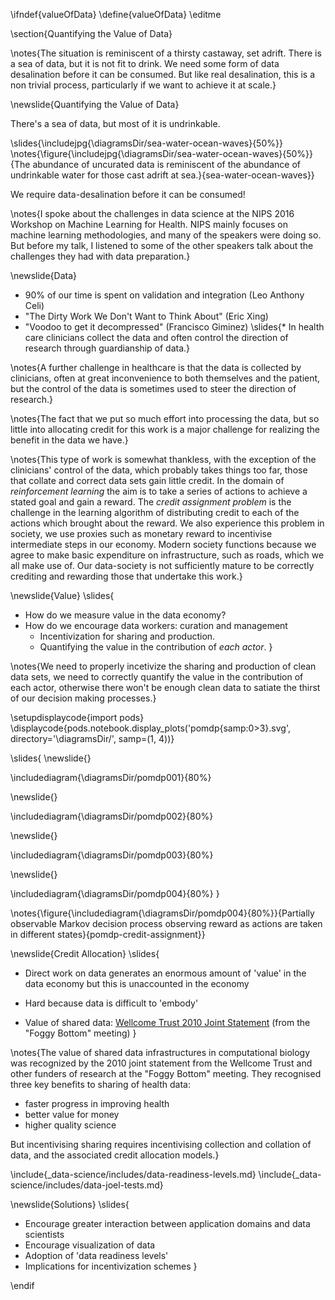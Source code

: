 \ifndef{valueOfData}
\define{valueOfData}
\editme

\section{Quantifying the Value of Data}

\notes{The situation is reminiscent of a thirsty castaway, set adrift. There is a sea of data, but it is not fit to drink. We need some form of data desalination before it can be consumed. But like real desalination, this is a non trivial process, particularly if we want to achieve it at scale.}

\newslide{Quantifying the Value of Data}

There's a sea of data, but most of it is undrinkable.

\slides{\includejpg{\diagramsDir/sea-water-ocean-waves}{50%}}
\notes{\figure{\includejpg{\diagramsDir/sea-water-ocean-waves}{50%}}{The abundance of uncurated data is reminiscent of the abundance of undrinkable water for those cast adrift at sea.}{sea-water-ocean-waves}}

We require data-desalination before it can be consumed!


\notes{I spoke about the challenges in data science at the NIPS 2016 Workshop on Machine Learning for Health. NIPS mainly focuses on machine learning methodologies, and many of the speakers were doing so. But before my talk, I listened to some of the other speakers talk about the challenges they had with data preparation.} 

\newslide{Data}

* 90% of our time is spent on validation and integration (Leo Anthony Celi)
* "The Dirty Work We Don't Want to Think About" (Eric Xing)
* "Voodoo to get it decompressed" (Francisco Giminez)
\slides{* In health care clinicians collect the data and often control the direction of research through guardianship of data.}

\notes{A further challenge in healthcare is that the data is collected by clinicians, often at great inconvenience to both themselves and the patient, but the control of the data is sometimes used to steer the direction of research.}

\notes{The fact that we put so much effort into processing the data, but so little into allocating credit for this work is a major challenge for realizing the benefit in the data we have.}

\notes{This type of work is somewhat thankless, with the exception of the clinicians' control of the data, which probably takes things too far, those that collate and correct data sets gain little credit. In the domain of *reinforcement learning* the aim is to take a series of actions to achieve a stated goal and gain a reward. The *credit assignment problem* is the challenge in the learning algorithm of distributing credit to each of the actions which brought about the reward. We also experience this problem in society, we use proxies such as monetary reward to incentivise intermediate steps in our economy. Modern society functions because we agree to make basic expenditure on infrastructure, such as roads, which we all make use of. Our data-society is not sufficiently mature to be correctly crediting and rewarding those that undertake this work.}


\newslide{Value}
\slides{
* How do we measure value in the data economy?
* How do we encourage data workers: curation and management
  * Incentivization for sharing and production.
  * Quantifying the value in the contribution of *each actor*.
}

\notes{We need to properly incetivize the sharing and production of clean data sets, we need to correctly quantify the value in the contribution of each actor, otherwise there won't be enough clean data to satiate the thirst of our decision making processes.}

\setupdisplaycode{import pods}
\displaycode{pods.notebook.display_plots('pomdp{samp:0>3}.svg', 
                            directory='\diagramsDir/', samp=(1, 4))}

\slides{
\newslide{}

\includediagram{\diagramsDir/pomdp001}{80%}

\newslide{}

\includediagram{\diagramsDir/pomdp002}{80%}

\newslide{}

\includediagram{\diagramsDir/pomdp003}{80%}

\newslide{}

\includediagram{\diagramsDir/pomdp004}{80%}
}

\notes{\figure{\includediagram{\diagramsDir/pomdp004}{80%}}{Partially observable Markov decision process observing reward as actions are taken in different states}{pomdp-credit-assignment}}

\newslide{Credit Allocation}
\slides{
* Direct work on data generates an enormous amount of 'value' in the data economy but this is unaccounted in the economy

* Hard because data is difficult to 'embody'

* Value of shared data: [Wellcome Trust 2010 Joint Statement](https://wellcome.ac.uk/what-we-do/our-work/sharing-research-data-improve-public-health-full-joint-statement-funders-health) (from the "Foggy Bottom" meeting)
}

\notes{The value of shared data infrastructures in computational biology was recognized by the 2010 joint statement from the Wellcome Trust and other funders of research at the "Foggy Bottom" meeting. They recognised three key benefits to sharing of health data: 

* faster progress in improving health
* better value for money
* higher quality science

But incentivising sharing requires incentivising collection and collation of data, and the associated credit allocation models.}

\include{_data-science/includes/data-readiness-levels.md}
\include{_data-science/includes/data-joel-tests.md}

\newslide{Solutions}
\slides{
* Encourage greater interaction between application domains and data scientists
* Encourage visualization of data
* Adoption of 'data readiness levels'
* Implications for incentivization schemes
}

\endif
